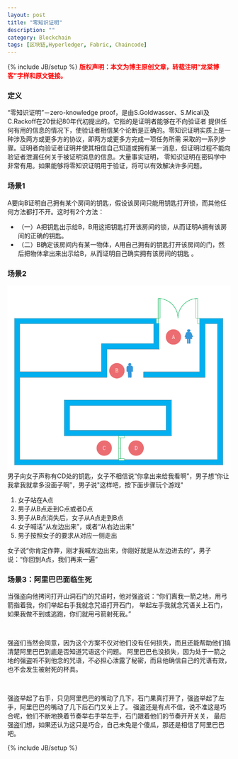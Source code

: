 ```yaml
---
layout: post
title: "零知识证明"
description: ""
category: Blockchain 
tags: [区块链,Hyperledger, Fabric, Chaincode]
---
```

{% include JB/setup %}
**<font color="red">版权声明：本文为博主原创文章，转载注明“龙棠博客”字样和原文链接。</font>**

### 定义
“零知识证明”－zero-knowledge proof，是由S.Goldwasser、S.Micali及C.Rackoff在20世纪80年代初提出的。它指的是证明者能够在不向验证者
提供任何有用的信息的情况下，使验证者相信某个论断是正确的。零知识证明实质上是一种涉及两方或更多方的协议，即两方或更多方完成一项任务所需
采取的一系列步骤。证明者向验证者证明并使其相信自己知道或拥有某一消息，但证明过程不能向验证者泄漏任何关于被证明消息的信息。大量事实证明，
零知识证明在密码学中非常有用。如果能够将零知识证明用于验证，将可以有效解决许多问题。

### 场景1
A要向B证明自己拥有某个房间的钥匙，假设该房间只能用钥匙打开锁，而其他任何方法都打不开。这时有2个方法：
- （一）A把钥匙出示给B，B用这把钥匙打开该房间的锁，从而证明A拥有该房间的正确的钥匙。
- （二）B确定该房间内有某一物体，A用自己拥有的钥匙打开该房间的门，然后把物体拿出来出示给B，从而证明自己确实拥有该房间的钥匙 。

### 场景2
![zero-knowledge-proof](/upload/2017/zero-knowledge-proof.png) <br/>
男子向女子声称有CD处的钥匙，女子不相信说“你拿出来给我看啊”，男子想“你让我拿我就拿多没面子啊”，男子说"这样吧，按下面步骤玩个游戏"
1. 女子站在A点
2. 男子从B点走到C点或者D点
3. 男子从B点消失后，女子从A点走到B点
4. 女子喊话“从左边出来”，或者“从右边出来”
5. 男子按照女子的要求从对应一侧走出

女子说“你肯定作弊，刚才我喊左边出来，你刚好就是从左边进去的”，男子说：“你回到A点，我们再来一遍”

### 场景3：阿里巴巴面临生死
当强盗向他拷问打开山洞石门的咒语时，他对强盗说：“你们离我一箭之地，用弓箭指着我，你们举起右手我就念咒语打开石门，
举起左手我就念咒语关上石门，如果我做不到或逃跑，你们就用弓箭射死我。”

<br/>

强盗们当然会同意，因为这个方案不仅对他们没有任何损失，而且还能帮助他们搞清楚阿里巴巴到底是否知道咒语这个问题。
阿里巴巴也没损失，因为处于一箭之地的强盗听不到他念的咒语，不必担心泄露了秘密，而且他确信自己的咒语有效，也不会发生被射死的杯具。

<br/>

强盗举起了右手，只见阿里巴巴的嘴动了几下，石门果真打开了，强盗举起了左手，阿里巴巴的嘴动了几下后石门又关上了。
强盗还是有点不信，说不准这是巧合呢，他们不断地换着节奏举右手举左手，石门跟着他们的节奏开开关关，
最后强盗们想，如果还认为这只是巧合，自己未免是个傻瓜，那还是相信了阿里巴巴吧。


{% include JB/setup %}


